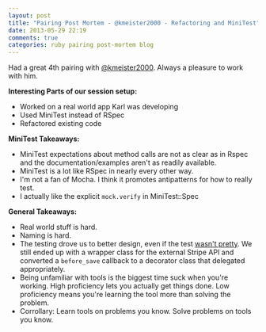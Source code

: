 ```yaml
---
layout: post
title: "Pairing Post Mortem - @kmeister2000 - Refactoring and MiniTest"
date: 2013-05-29 22:19
comments: true
categories: ruby pairing post-mortem blog
---
```


Had a great 4th pairing with [@kmeister2000](http://twitter.com/kmeister2000).  Always a pleasure to work with him.

**Interesting Parts of our session setup:**

* Worked on a real world app Karl was developing
* Used MiniTest instead of RSpec
* Refactored existing code

**MiniTest Takeaways:**

* MiniTest expectations about method calls are not as clear as in Rspec and the documentation/examples aren't as readily available.
* MiniTest is a lot like RSpec in nearly every other way.
* I'm not a fan of Mocha.  I think it promotes antipatterns for how to really test.
* I actually like the explicit <code>mock.verify</code> in MiniTest::Spec

**General Takeaways:**

* Real world stuff is hard.
* Naming is hard.
* The testing drove us to better design, even if the test [wasn't pretty](https://gist.github.com/kmeister2000/311d1287a0caf6e21b5a).  We still ended up with a wrapper class for the external Stripe API and converted a <code>before_save</code> callback to a decorator class that delegated appropriately.
* Being unfamiliar with tools is the biggest time suck when you're working.  High proficiency lets you actually get things done.  Low proficiency means you're learning the tool more than solving the problem.
* Corrollary: Learn tools on problems you know.  Solve problems on tools you know.
